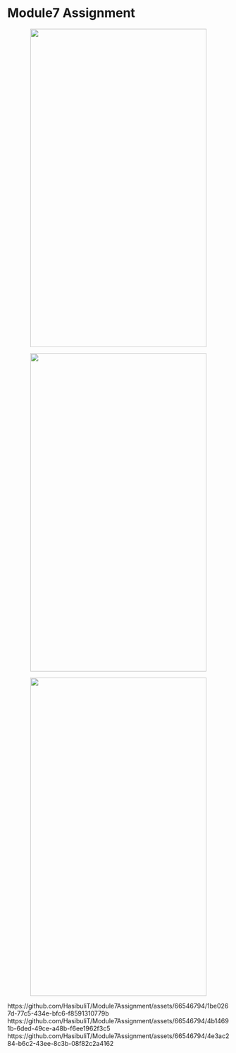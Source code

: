 # Module7 Assignment

<p align="center">
  <img src="https://github.com/HasibuliT/Module7Assignment/assets/66546794/1be0267d-77c5-434e-bfc6-f8591310779b" width="400" height="720"/>
</p>

<p align="center">
  <img src="https://github.com/HasibuliT/Module7Assignment/assets/66546794/4b14691b-6ded-49ce-a48b-f6ee1962f3c5" width="400" height="720"/>
</p>

<p align="center">
  <img src="https://github.com/HasibuliT/Module7Assignment/assets/66546794/4e3ac284-b6c2-43ee-8c3b-08f82c2a4162" width="400" height="720"/>
</p>
https://github.com/HasibuliT/Module7Assignment/assets/66546794/1be0267d-77c5-434e-bfc6-f8591310779b
https://github.com/HasibuliT/Module7Assignment/assets/66546794/4b14691b-6ded-49ce-a48b-f6ee1962f3c5
https://github.com/HasibuliT/Module7Assignment/assets/66546794/4e3ac284-b6c2-43ee-8c3b-08f82c2a4162
